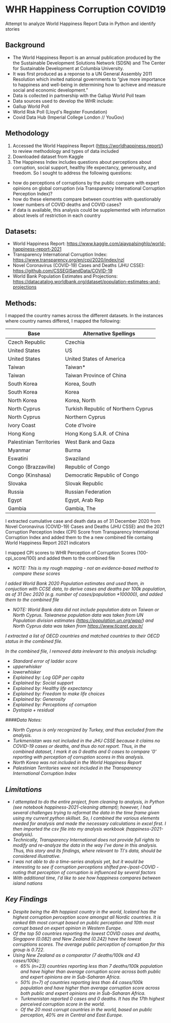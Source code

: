 # WHR Happiness Corruption COVID19
 Attempt to analyze World Happiness Report Data in Python and identify stories

## Background
- The World Happiness Report is an annual publication produced by the the Sustainable Development Solutions Network (SDSN) and The Center for Sustainable Development at Columbia University.
- It was first produced as a reponse to a UN General Assembly 2011 Resolution which invited national governments to “give more importance to happiness and well-being in determining how to achieve and measure social and economic development.” 
- Data is collected in partnership with the Gallup World Poll team
- Data sources used to develop the WHR include:
- Gallup World Poll
- World Risk Poll (Lloyd's Register Foundation)
- Covid Data Hub (Imperial College London // YouGov)

## Methodology
1. Accessed the World Happiness Report (https://worldhappiness.report/) to review methodology and types of data included
2. Downloaded dataset from Kaggle
3. The Happiness Index includes questions about perceptions about corruption, social support, healthy life expectancy, generousity, and freedom. So I sought to address the following questions:
- how do perceptions of corruptions by the public compare with expert opinions on global corruption (via Transparency International Corruption Perception Index)?
- how do these elements compare between countries with questionably lower numbers of COVID deaths and COVID cases? 
- if data is available, this analysis could be supplemented with information about levels of restriction in each country

## Datasets:
- World Happiness Report: https://www.kaggle.com/ajaypalsinghlo/world-happiness-report-2021
- Transparency International Corruption Index: https://www.transparency.org/en/cpi/2020/index/nzl
- Novel Coronavirus (COVID-19) Cases and Deaths (JHU CSSE): https://github.com/CSSEGISandData/COVID-19
- World Bank Population Estimates and Projections: https://datacatalog.worldbank.org/dataset/population-estimates-and-projections


## Methods:

I mapped the country names across the different datasets. In the instances where country names differed, I mapped the following:

| Base                    | Alternative Spellings               |
|-------------------------|-------------------------------------|
| Czech Republic          | Czechia                             |
| United States           | US                                  |
| United States           | United States of America            |
| Taiwan                  | Taiwan*                             |
| Taiwan                  | Taiwan Province of China            |
| South Korea             | Korea, South                        |
| South Korea             | Korea                      |
| North Korea             | Korea, North                        |
| North Cyprus            | Turkish Republic of Northern Cyprus |
| North Cyprus            | Northern Cyprus                     |
| Ivory Coast             | Cote d'Ivoire                       |
| Hong Kong               | Hong Kong S.A.R. of China           |
| Palestinian Territories | West Bank and Gaza                  |
| Myanmar                 | Burma                               |
| Eswatini                | Swaziland                           |
| Congo (Brazzaville)     | Republic of Congo                   |
| Congo (Kinshasa)        | Democratic Republic of Congo        |
| Slovaka    | Slovak Republic                   |
| Russia     | Russian Federation       |
| Egypt  | Egypt, Arab Rep                   |
| Gambia     | Gambia, The       |

I extracted cumulative case and death data as of 31 December 2020 from Novel Coronavirus (COVID-19) Cases and Deaths (JHU CSSE) and the 2021 Corruption Perception Index (CPI) Score from Transparency International Corruption Index and added them to the a new combined file containg World Happiness Report 2021 indicators

I mapped CPI scores to WHR Perception of Corruption Scores (100-cpi_score/100) and added them to the combined file
- <i>NOTE: This is my rough mapping - not an evidence-based method to compare these scores<i>

I added World Bank 2020 Population estimates and used them, in conjuction with CCSE data, to derive cases and deaths per 100k population, as of 31 Dec 2020 (e.g. number of cases/population *100000), and added them to the combined file
- <i>NOTE: World Bank data did not include population data on Taiwan or North Cyprus. Taiwanese population data was taken from UN Population division estimates (https://population.un.org/wpp/) and North Cyprus data was taken from https://www.ticaret.gov.tr/<i>

I extracted a list of OECD countries and matched countries to their OECD status in the combined file. 
  
In the combined file, I removed data irrelevant to this analysis including:                         
- Standard error of ladder score            
- upperwhisker                                
- lowerwhisker
- Explained by: Log GDP per capita
- Explained by: Social support
- Explained by: Healthy life expectancy
- Explained by: Freedom to make life choices
- Explained by: Generosity
- Explained by: Perceptions of corruption
- Dystopia + residual  
    
####Data Notes:
- North Cyprus is only recognized by Turkey, and thus excluded from the analysis. 
- Turkmenistan was not included in the JHU CSSE because it claims no COVID-19 cases or deaths, and thus do not report. Thus, in the combined dataset, I mark it as 0 deaths and 0 cases to compare '0' reporting with perception of corruption scores in this analysis.
- North Korea was not included in the World Happiness Report
- Palestinian Territories were not included in the Transparency International Corruption Index 

## Limitations
- I attempted to do the entire project, from cleaning to analysis, in Python (see notebook happiness-2021-cleaning attempt); however, I had several challenges trying to reformat the data in the time frame given using my current python skillset. So, I combined the various elements needed for analysis and made the necessary calculations in excel first. I then imported the csv file into my analysis workbook (happiness-2021-analysis).
- Technically, Transparency International does not provide full rights to modify and re-analyze the data in the way I've done in this analysis. Thus, this story and its findings, where relevant to TI's data, should be considered illustrative.
- I was not able to do a time-series analysis yet, but it would be interesting to see if corruption perceptions shifted pre-/post-COVID - noting that perception of corruption is influenced by several factors
- With additional time, I'd like to see how happiness compares between island nations
 
## Key Findings
- Despite being the 4th happiest country in the world, Iceland has the highest corruption perception score amongst all Nordic countries. It is ranked 6th most corrupt based on public perception and 10th most corrupt based on expert opinion in Western Europe.
- Of the top 50 countries reporting the lowest COVID cases and deaths, Singapore (0.082) and New Zealand (0.242) have the lowest corruptions scores. The average public perception of corruption for this group is 0.722.
- Using New Zealand as a comparator (7 deaths/100k and 43 cases/100k):
    - 65% (n=23) countries reporting less than 7 deaths/100k population and have higher than average corruption score across both public and expert opinions are in Sub-Saharan Africa.
    - 50% (n=7) of countries reporting less than 44 cases/100k population and have higher than average corruption score across both public and expert opinions are in Sub-Saharan Africa.
    - Turkmenistan reported 0 cases and 0 deaths. It has the 17th highest perceived corruption score in the world.
    - Of the 20 most corrupt countries in the world, based on public perception, 40% are in Central and East Europe.